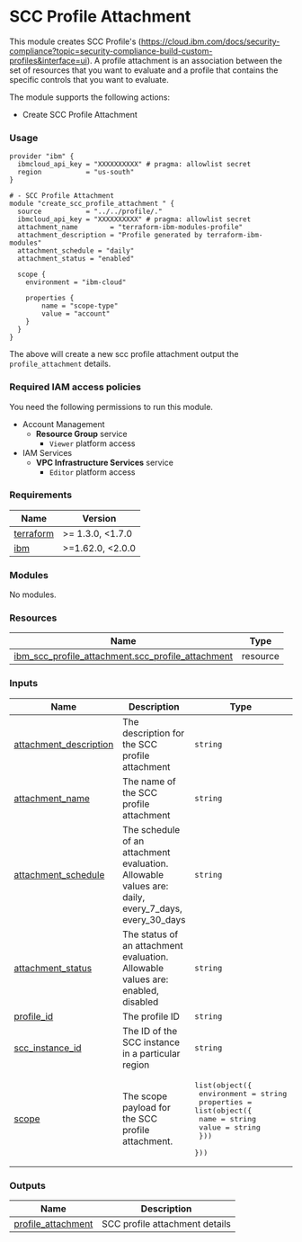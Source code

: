 # SCC Profile Attachment

This module creates SCC Profile's (https://cloud.ibm.com/docs/security-compliance?topic=security-compliance-build-custom-profiles&interface=ui). A profile attachment is an association between the set of resources that you want to evaluate and a profile that contains the specific controls that you want to evaluate.

The module supports the following actions:
- Create SCC Profile Attachment

### Usage

```hcl
provider "ibm" {
  ibmcloud_api_key = "XXXXXXXXXX" # pragma: allowlist secret
  region           = "us-south"
}

# - SCC Profile Attachment
module "create_scc_profile_attachment " {
  source           = "../../profile/."
  ibmcloud_api_key = "XXXXXXXXXX" # pragma: allowlist secret
  attachment_name        = "terraform-ibm-modules-profile"
  attachment_description = "Profile generated by terraform-ibm-modules"
  attachment_schedule = "daily"
  attachment_status = "enabled"

  scope {
    environment = "ibm-cloud"

    properties {
        name = "scope-type"
        value = "account"
    }
  }
}
```

The above will create a new scc profile attachment output the `profile_attachment` details.

### Required IAM access policies
You need the following permissions to run this module.

- Account Management
    - **Resource Group** service
        - `Viewer` platform access
- IAM Services
    - **VPC Infrastructure Services** service
        - `Editor` platform access

<!-- BEGINNING OF PRE-COMMIT-TERRAFORM DOCS HOOK -->
### Requirements

| Name | Version |
|------|---------|
| <a name="requirement_terraform"></a> [terraform](#requirement\_terraform) | >= 1.3.0, <1.7.0 |
| <a name="requirement_ibm"></a> [ibm](#requirement\_ibm) | >=1.62.0, <2.0.0 |

### Modules

No modules.

### Resources

| Name | Type |
|------|------|
| [ibm_scc_profile_attachment.scc_profile_attachment](https://registry.terraform.io/providers/IBM-Cloud/ibm/latest/docs/resources/scc_profile_attachment) | resource |

### Inputs

| Name | Description | Type | Default | Required |
|------|-------------|------|---------|:--------:|
| <a name="input_attachment_description"></a> [attachment\_description](#input\_attachment\_description) | The description for the SCC profile attachment | `string` | n/a | yes |
| <a name="input_attachment_name"></a> [attachment\_name](#input\_attachment\_name) | The name of the SCC profile attachment | `string` | n/a | yes |
| <a name="input_attachment_schedule"></a> [attachment\_schedule](#input\_attachment\_schedule) | The schedule of an attachment evaluation. Allowable values are: daily, every\_7\_days, every\_30\_days | `string` | n/a | yes |
| <a name="input_attachment_status"></a> [attachment\_status](#input\_attachment\_status) | The status of an attachment evaluation. Allowable values are: enabled, disabled | `string` | n/a | yes |
| <a name="input_profile_id"></a> [profile\_id](#input\_profile\_id) | The profile ID | `string` | n/a | yes |
| <a name="input_scc_instance_id"></a> [scc\_instance\_id](#input\_scc\_instance\_id) | The ID of the SCC instance in a particular region | `string` | n/a | yes |
| <a name="input_scope"></a> [scope](#input\_scope) | The scope payload for the SCC profile attachment. | <pre>list(object({<br>    environment = string<br>    properties = list(object({<br>      name  = string<br>      value = string<br>    }))<br>  }))</pre> | n/a | yes |

### Outputs

| Name | Description |
|------|-------------|
| <a name="output_profile_attachment"></a> [profile\_attachment](#output\_profile\_attachment) | SCC profile attachment details |
<!-- END OF PRE-COMMIT-TERRAFORM DOCS HOOK -->
